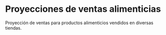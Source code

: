 # Proyecciones de ventas alimenticias
Proyección de ventas para productos alimenticios vendidos en diversas tiendas.
